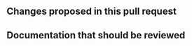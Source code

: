 <!--
Text in these brackets are comments, and won't be visible when you submit your pull request.

A pull request is a conversation. We may ask you to make some changes
before accepting your PR, and likewise, you should feel free to ask us any
questions you have.

We ask you to read through the Contributing Guide:
https://github.com/pennbbl/qsiprep/blob/master/CONTRIBUTING.md

Please take the time to read these, especially if this is your first
contribution.

To boil it down, here are some highlights:

1) Consider starting a conversation in the issues list before submitting a
pull request. The discussion might save you a lot of time coding.
2) Please use descriptive prefixes in your pull request title, such as
"ENH:" for an enhancement or "FIX:" for a bug fix. (See the Contributing guide
for the full set.) And consider adding a "WIP" tag for works-in-progress.
3) Any code you submit will be licensed under the same terms (BSD 3-Clause) as
the rest of qsiprep.
-->

## Changes proposed in this pull request

<!--
Please describe here the main features / changes proposed for review and integration in qsiprep
If this PR addresses some existing problem, please use GitHub's citing tools 
(eg. ref #, closes # or fixes #).
If there is not an existing issue open describing the problem, please consider opening a new
issue first and then link it from here (so the *qsiprep* community has a better understanding
of ongoing development efforts and possible overlaps between contributions).
-->


## Documentation that should be reviewed
<!--
Please summarize here the main changes to the documentation that the reviewers should be aware of.
-->
